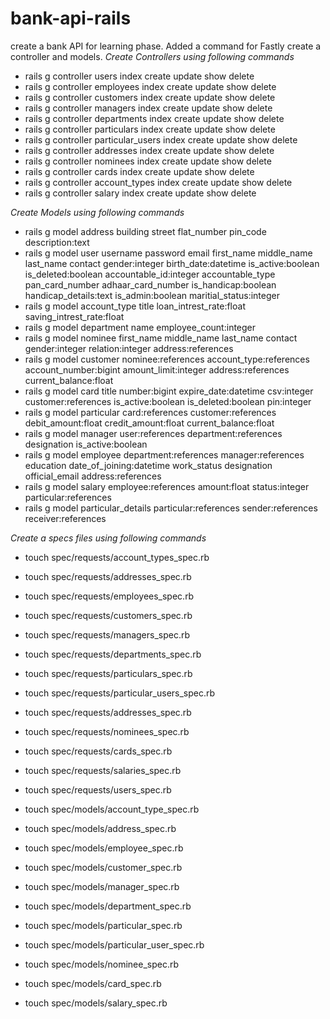 # bank-api-rails
create a bank API for learning phase.
Added a command for Fastly create a controller and models.
*Create Controllers using following commands*
- rails g controller users index create update show delete
- rails g controller employees index create update show delete
- rails g controller customers index create update show delete
- rails g controller managers index create update show delete
- rails g controller departments index create update show delete
- rails g controller particulars index create update show delete
- rails g controller particular_users index create update show delete
- rails g controller addresses index create update show delete
- rails g controller nominees index create update show delete
- rails g controller cards index create update show delete
- rails g controller account_types index create update show delete
- rails g controller salary index create update show delete

*Create Models using following commands*

- rails g model address building street flat_number pin_code description:text
- rails g model user username password email first_name middle_name last_name contact gender:integer birth_date:datetime is_active:boolean is_deleted:boolean accountable_id:integer accountable_type pan_card_number adhaar_card_number is_handicap:boolean handicap_details:text is_admin:boolean maritial_status:integer
- rails g model account_type title loan_intrest_rate:float saving_intrest_rate:float
- rails g model department name employee_count:integer
- rails g model nominee first_name middle_name last_name contact gender:integer relation:integer address:references
- rails g model customer nominee:references account_type:references account_number:bigint amount_limit:integer address:references current_balance:float
- rails g model card title number:bigint expire_date:datetime csv:integer customer:references is_active:boolean is_deleted:boolean pin:integer
- rails g model particular card:references customer:references debit_amount:float credit_amount:float current_balance:float
- rails g model manager user:references department:references designation is_active:boolean
- rails g model employee department:references manager:references education date_of_joining:datetime work_status designation official_email address:references
- rails g model salary employee:references amount:float status:integer particular:references
- rails g model particular_details particular:references sender:references receiver:references

*Create a specs files using following commands*
- touch spec/requests/account_types_spec.rb
- touch spec/requests/addresses_spec.rb
- touch spec/requests/employees_spec.rb
- touch spec/requests/customers_spec.rb
- touch spec/requests/managers_spec.rb
- touch spec/requests/departments_spec.rb
- touch spec/requests/particulars_spec.rb
- touch spec/requests/particular_users_spec.rb
- touch spec/requests/addresses_spec.rb
- touch spec/requests/nominees_spec.rb
- touch spec/requests/cards_spec.rb
- touch spec/requests/salaries_spec.rb
- touch spec/requests/users_spec.rb

- touch spec/models/account_type_spec.rb
- touch spec/models/address_spec.rb
- touch spec/models/employee_spec.rb
- touch spec/models/customer_spec.rb
- touch spec/models/manager_spec.rb
- touch spec/models/department_spec.rb
- touch spec/models/particular_spec.rb
- touch spec/models/particular_user_spec.rb
- touch spec/models/nominee_spec.rb
- touch spec/models/card_spec.rb
- touch spec/models/salary_spec.rb
